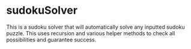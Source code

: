 # sudokuSolver

This is a sudoku solver that will automatically solve any inputted sudoku puzzle. This uses recursion and various helper methods to check all 
possibilities and guarantee success.
